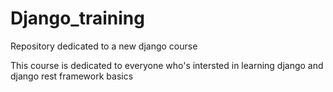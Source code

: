 # Django_training
Repository dedicated to a new django course

This course is dedicated to everyone who's intersted in learning django and django rest framework basics
